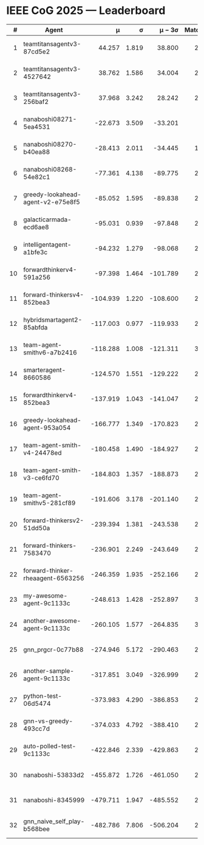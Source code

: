 # IEEE CoG 2025 — Leaderboard

| # | Agent | μ | σ | μ − 3σ | Matches | Updated |
|---:|---|---:|---:|---:|---:|---|
| 1 | teamtitansagentv3-87cd5e2 | 44.257 | 1.819 | 38.800 | 2700 | 2025-08-27 18:07 |
| 2 | teamtitansagentv3-4527642 | 38.762 | 1.586 | 34.004 | 2500 | 2025-08-27 18:07 |
| 3 | teamtitansagentv3-256baf2 | 37.968 | 3.242 | 28.242 | 2660 | 2025-08-27 18:07 |
| 4 | nanaboshi08271-5ea4531 | -22.673 | 3.509 | -33.201 | 900 | 2025-08-27 18:07 |
| 5 | nanaboshi08270-b40ea88 | -28.413 | 2.011 | -34.445 | 1558 | 2025-08-27 18:07 |
| 6 | nanaboshi08268-54e82c1 | -77.361 | 4.138 | -89.775 | 2338 | 2025-08-27 18:07 |
| 7 | greedy-lookahead-agent-v2-e75e8f5 | -85.052 | 1.595 | -89.838 | 2378 | 2025-08-27 18:07 |
| 8 | galacticarmada-ecd6ae8 | -95.031 | 0.939 | -97.848 | 2500 | 2025-08-27 18:07 |
| 9 | intelligentagent-a1bfe3c | -94.232 | 1.279 | -98.068 | 2376 | 2025-08-27 18:07 |
| 10 | forwardthinkerv4-591a256 | -97.398 | 1.464 | -101.789 | 2173 | 2025-08-27 18:07 |
| 11 | forward-thinkersv4-852bea3 | -104.939 | 1.220 | -108.600 | 2347 | 2025-08-27 18:07 |
| 12 | hybridsmartagent2-85abfda | -117.003 | 0.977 | -119.933 | 2242 | 2025-08-27 18:07 |
| 13 | team-agent-smithv6-a7b2416 | -118.288 | 1.008 | -121.311 | 3100 | 2025-08-27 18:07 |
| 14 | smarteragent-8660586 | -124.570 | 1.551 | -129.222 | 2249 | 2025-08-27 18:07 |
| 15 | forwardthinkerv4-852bea3 | -137.919 | 1.043 | -141.047 | 2049 | 2025-08-27 18:07 |
| 16 | greedy-lookahead-agent-953a054 | -166.777 | 1.349 | -170.823 | 2598 | 2025-08-27 18:07 |
| 17 | team-agent-smith-v4-24478ed | -180.458 | 1.490 | -184.927 | 2680 | 2025-08-27 18:07 |
| 18 | team-agent-smith-v3-ce6fd70 | -184.803 | 1.357 | -188.873 | 2680 | 2025-08-27 18:07 |
| 19 | team-agent-smithv5-281cf89 | -191.606 | 3.178 | -201.140 | 2780 | 2025-08-27 18:07 |
| 20 | forward-thinkersv2-51dd50a | -239.394 | 1.381 | -243.538 | 2986 | 2025-08-27 18:07 |
| 21 | forward-thinkers-7583470 | -236.901 | 2.249 | -243.649 | 2780 | 2025-08-27 18:07 |
| 22 | forward-thinker-rheaagent-6563256 | -246.359 | 1.935 | -252.166 | 2686 | 2025-08-27 18:07 |
| 23 | my-awesome-agent-9c1133c | -248.613 | 1.428 | -252.897 | 3400 | 2025-08-27 18:07 |
| 24 | another-awesome-agent-9c1133c | -260.105 | 1.577 | -264.835 | 3080 | 2025-08-27 18:07 |
| 25 | gnn_prgcr-0c77b88 | -274.946 | 5.172 | -290.463 | 2260 | 2025-08-27 18:07 |
| 26 | another-sample-agent-9c1133c | -317.851 | 3.049 | -326.999 | 2820 | 2025-08-27 18:07 |
| 27 | python-test-06d5474 | -373.983 | 4.290 | -386.853 | 2170 | 2025-08-27 18:07 |
| 28 | gnn-vs-greedy-493cc7d | -374.033 | 4.792 | -388.410 | 2440 | 2025-08-27 18:07 |
| 29 | auto-polled-test-9c1133c | -422.846 | 2.339 | -429.863 | 2240 | 2025-08-27 18:07 |
| 30 | nanaboshi-53833d2 | -455.872 | 1.726 | -461.050 | 2360 | 2025-08-27 18:07 |
| 31 | nanaboshi-8345999 | -479.711 | 1.947 | -485.552 | 2610 | 2025-08-27 18:07 |
| 32 | gnn_naive_self_play-b568bee | -482.786 | 7.806 | -506.204 | 2020 | 2025-08-27 18:07 |
